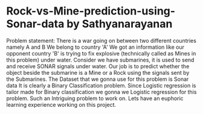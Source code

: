 # Rock-vs-Mine-prediction-using-Sonar-data by Sathyanarayanan
Problem statement:
There is a war going on between two different countries namely A and B
We belong to country 'A'
We got an information like our opponent country 'B' is trying to fix explosive (technically called as Mines in this problem) under water.
Consider we have submarines, it is used to send and receive SONAR signals under water.
Our job is to predict whether the object beside the submarine is a Mine or a Rock using the signals sent by the Submarines.
The Dataset that we gonna use for this problem is Sonar data
It is clearly a Binary Classification problem.
Since Logistic regression is tailor made for Binary classification we gonna we Logistic regression for this problem.
Such an Intriguing problem to work on.
Lets have an euphoric learning experience working on this project.
